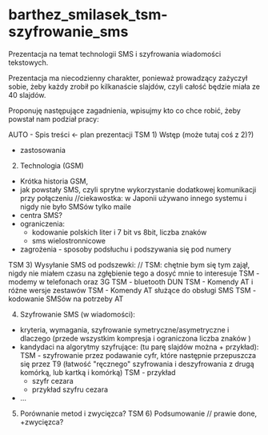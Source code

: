 barthez_smilasek_tsm-szyfrowanie_sms
====================================

Prezentacja na temat technologii SMS i szyfrowania wiadomości tekstowych.

Prezentacja ma niecodzienny charakter, ponieważ prowadzący zażyczył sobie, żeby każdy zrobił po kilkanaście slajdów, czyli całość będzie miała ze 40 slajdów.

Proponuję następujące zagadnienia, wpisujmy kto co chce robić, żeby powstał nam podział pracy:

AUTO - Spis treści <- plan prezentacji
TSM 1) Wstęp (może tutaj coś z 2)?)
   - zastosowania
2) Technologia (GSM)
- Krótka historia GSM,
- jak powstały SMS, czyli sprytne wykorzystanie dodatkowej komunikacji przy połączeniu //ciekawostka: w Japonii używano innego systemu i nigdy nie było SMSów tylko maile
- centra SMS?
- ograniczenia:
  - kodowanie polskich liter i 7 bit vs 8bit, liczba znaków
  - sms wielostronnicowe
- zagrożenia - sposoby podsłuchu i podszywania się pod numery

TSM 3) Wysyłanie SMS od podszewki: // TSM: chętnie bym się tym zajął, nigdy nie miałem czasu na zgłębienie tego a dosyć mnie to interesuje
TSM - modemy w telefonach oraz 3G
TSM	- bluetooth DUN
TSM - Komendy AT i różne wersje zestawów
TSM - Komendy AT służące do obsługi SMS
TSM - kodowanie SMSów na potrzeby AT

4) Szyfrowanie SMS (w wiadomości):
- kryteria, wymagania, szyfrowanie symetryczne/asymetryczne i dlaczego (przede wszystkim kompresja i ograniczona liczba znaków )
- kandydaci na algorytmy szyfrujące: (tu parę slajdów można + przykład):
	TSM - szyfrowanie przez podawanie cyfr, które następnie przepuszcza się przez T9 (łatwość "ręcznego" szyfrowania i deszyfrowania z drugą komórką, lub kartką i komórką)
	TSM   - przykład
	- szyfr cezara
	- przykład szyfru cezara
 - ...
5) Porównanie metod i zwycięzca?
TSM 6) Podsumowanie // prawie done, +zwycięzca? 

